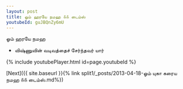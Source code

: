 ```yaml
---
layout: post
title: ஓம் ஹரயே நமஹ ௧௧ டைம்ஸ்
youtubeId: guJBQnZy6mU
---
```

 
 
 ஓம் ஹரயே நமஹ  
 
 -  விஷ்ணுவின் வடிவத்தைச் சேர்ந்தவர் யார் 
 
  
 
  
 
 
 
 
 
 


{% include youtubePlayer.html id=page.youtubeId %}
 
[Next]({{ site.baseurl }}{% link  split1/_posts/2013-04-18-ஓம் யுகா கரைய நமஹ ௧௧ டைம்ஸ்.md%})
 
